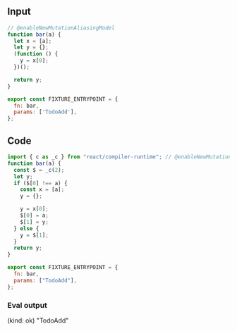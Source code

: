 
## Input

```javascript
// @enableNewMutationAliasingModel
function bar(a) {
  let x = [a];
  let y = {};
  (function () {
    y = x[0];
  })();

  return y;
}

export const FIXTURE_ENTRYPOINT = {
  fn: bar,
  params: ['TodoAdd'],
};

```

## Code

```javascript
import { c as _c } from "react/compiler-runtime"; // @enableNewMutationAliasingModel
function bar(a) {
  const $ = _c(2);
  let y;
  if ($[0] !== a) {
    const x = [a];
    y = {};

    y = x[0];
    $[0] = a;
    $[1] = y;
  } else {
    y = $[1];
  }
  return y;
}

export const FIXTURE_ENTRYPOINT = {
  fn: bar,
  params: ["TodoAdd"],
};

```
      
### Eval output
(kind: ok) "TodoAdd"